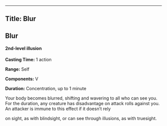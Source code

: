-------------------------
Title: Blur
-------------------------

## Blur

#### 2nd-level illusion


**Casting Time:** 1 action 

**Range:** Self 

**Components:** 
V 

**Duration:** Concentration, up to 1 minute


Your body becomes blurred, shifting and wavering to all who can see you.
For the duration, any creature has disadvantage on attack rolls against
you. An attacker is immune to this effect if it doesn’t rely

on sight, as with blindsight, or can see through illusions, as with
truesight.


